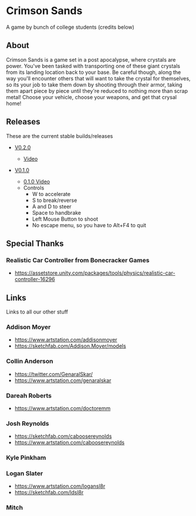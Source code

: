 # Crimson Sands
A game by bunch of college students (credits below)

## About
Crimson Sands is a game set in a post apocalypse, where crystals are power. You've been tasked with transporting one of these giant crystals from its landing location back to your base. Be careful though, along the way you'll encounter others that will want to take the crystal for themselves, so its your job to take them down by shooting through their armor, taking them apart piece by piece until they're reduced to nothing more than scrap metal! Choose your vehicle, choose your weapons, and get that crysal home!

## Releases
These are the current stable builds/releases
- [V0.2.0](https://drive.google.com/open?id=14QHKDyUwwTh6FjzJL1MISACD6WQHzQU2)
  - [Video](https://youtu.be/DKxzL9dX9o4)

- [V0.1.0](https://drive.google.com/file/d/16lFl2HQKqc4FfFLB7sl5i4gXDIhMRops/view)
  - [0.1.0 Video](https://youtu.be/tvedBjCEEF8)
  - Controls
      - W to accelerate
      - S to break/reverse
      - A and D to steer
      - Space to handbrake
      - Left Mouse Button to shoot
      - No escape menu, so you have to Alt+F4 to quit

## Special Thanks
### Realistic Car Controller from Bonecracker Games
- https://assetstore.unity.com/packages/tools/physics/realistic-car-controller-16296

## Links
Links to all our other stuff
### Addison Moyer
- https://www.artstation.com/addisonmoyer
- https://sketchfab.com/Addison.Moyer/models

### Collin Anderson
- https://twitter.com/GenaralSkar/
- https://www.artstation.com/genaralskar

### Dareah Roberts
- https://www.artstation.com/doctoremm

### Josh Reynolds
- https://sketchfab.com/caboosereynolds
- https://www.artstation.com/caboosereynolds

### Kyle Pinkham

### Logan Slater
- https://www.artstation.com/logansl8r
- https://sketchfab.com/ldsl8r

### Mitch

